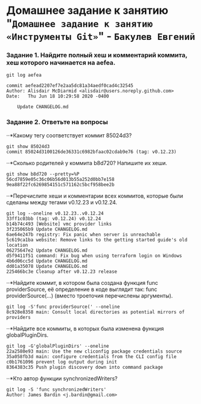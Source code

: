 # Домашнее задание к занятию "`Домашнее задание к занятию «Инструменты Git»`" - `Бакулев Евгений`

### Задание 1. Найдите полный хеш и комментарий коммита, хеш которого начинается на aefea.

```
git log aefea

commit aefead2207ef7e2aa5dc81a34aedf0cad4c32545
Author: Alisdair McDiarmid <alisdair@users.noreply.github.com>
Date:   Thu Jun 18 10:29:58 2020 -0400

    Update CHANGELOG.md
```

### Задание 2. Ответьте на вопросы

⋅⋅*Какому тегу соответствует коммит 85024d3?

```
git show 85024d3
commit 85024d3100126de36331c6982bfaac02cdab9e76 (tag: v0.12.23)
```

⋅⋅*Сколько родителей у коммита b8d720? Напишите их хеши.

```
git show b8d720 --pretty=%P
56cd7859e05c36c06b56d013b55a252d0bb7e158 9ea88f22fc6269854151c571162c5bcf958bee2b
```

⋅⋅*Перечислите хеши и комментарии всех коммитов, которые были сделаны между тегами v0.12.23 и v0.12.24.

```
git log --oneline v0.12.23..v0.12.24
33ff1c03bb (tag: v0.12.24) v0.12.24
b14b74c493 [Website] vmc provider links
3f235065b9 Update CHANGELOG.md
6ae64e247b registry: Fix panic when server is unreachable
5c619ca1ba website: Remove links to the getting started guide's old location
06275647e2 Update CHANGELOG.md
d5f9411f51 command: Fix bug when using terraform login on Windows
4b6d06cc5d Update CHANGELOG.md
dd01a35078 Update CHANGELOG.md
225466bc3e Cleanup after v0.12.23 release
```

⋅⋅*Найдите коммит, в котором была создана функция func providerSource, её определение в коде выглядит так: func providerSource(...) (вместо троеточия перечислены аргументы).

```
git log -S'func providerSource(' --oneline
8c928e8358 main: Consult local directories as potential mirrors of providers
```

⋅⋅*Найдите все коммиты, в которых была изменена функция globalPluginDirs.

```
git log -G'globalPluginDirs' --oneline
22a2580e93 main: Use the new cliconfig package credentials source
35a058fb3d main: configure credentials from the CLI config file
c0b1761096 prevent log output during init
8364383c35 Push plugin discovery down into command package
```

⋅⋅*Кто автор функции synchronizedWriters?

```
git log -S 'func synchronizedWriters'
Author: James Bardin <j.bardin@gmail.com>
```

